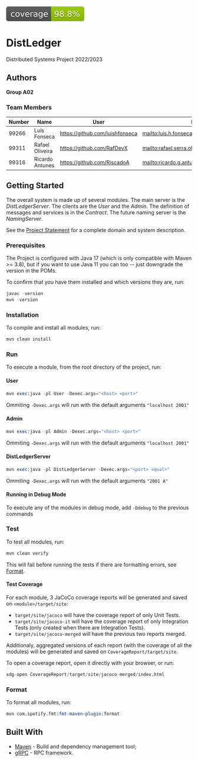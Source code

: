 ![Coverage](.github/badges/jacoco.svg)

# DistLedger

Distributed Systems Project 2022/2023

## Authors

**Group A02**

### Team Members

| Number | Name            | User                              | Email                                             |
|--------|-----------------|-----------------------------------|---------------------------------------------------|
| 99266  | Luís Fonseca    | <https://github.com/luishfonseca> | <mailto:luis.h.fonseca@tecnico.ulisboa.pt>        |
| 99311  | Rafael Oliveira | <https://github.com/RafDevX>      | <mailto:rafael.serra.oliveira@tecnico.ulisboa.pt> |
| 99316  | Ricardo Antunes | <https://github.com/RiscadoA>     | <mailto:ricardo.g.antunes@tecnico.ulisboa.pt>     |

## Getting Started

The overall system is made up of several modules. The main server is the _DistLedgerServer_. The clients are the _User_ 
and the _Admin_. The definition of messages and services is in the _Contract_. The future naming server
is the _NamingServer_.

See the [Project Statement](https://github.com/tecnico-distsys/DistLedger) for a complete domain and system description.

### Prerequisites

The Project is configured with Java 17 (which is only compatible with Maven >= 3.8), but if you want to use Java 11 you
can too -- just downgrade the version in the POMs.

To confirm that you have them installed and which versions they are, run:

```s
javac -version
mvn -version
```

### Installation

To compile and install all modules, run:

```s
mvn clean install
```

### Run

To execute a module, from the root directory of the project, run:

#### User

```s
mvn exec:java -pl User -Dexec.args="<host> <port>"
```

Ommiting `-Dexec.args` will run with the default arguments `"localhost 2001"`

#### Admin

```s
mvn exec:java -pl Admin -Dexec.args="<host> <port>"
```

Ommiting `-Dexec.args` will run with the default arguments `"localhost 2001"`

#### DistLedgerServer

```s
mvn exec:java -pl DistLedgerServer -Dexec.args="<port> <qual>"
```

Ommiting `-Dexec.args` will run with the default arguments `"2001 A"`

#### Running in Debug Mode

To execute any of the modules in debug mode, add `-Ddebug` to the previous commands

### Test

To test all modules, run:

```s
mvn clean verify
```

This will fail before running the tests if there are formatting errors, see [Format](#format).

#### Test Coverage

For each module, 3 JaCoCo coverage reports will be generated and saved on `<module>/target/site`:
- `target/site/jacoco` will have the coverage report of only Unit Tests.
- `target/site/jacoco-it` will have the coverage report of only Integration Tests (only created when there are Integration Tests).
- `target/site/jacoco-merged` will have the previous two reports merged.

Additionaly, aggregated versions of each report (with the coverage of all the modules) will be generated and saved on `CoverageReport/target/site`.

To open a coverage report, open it directly with your browser, or run:

```s
xdg-open CoverageReport/target/site/jacoco-merged/index.html
```

### Format

To format all modules, run:

```s
mvn com.spotify.fmt:fmt-maven-plugin:format
```

## Built With

* [Maven](https://maven.apache.org/) - Build and dependency management tool;
* [gRPC](https://grpc.io/) - RPC framework.
